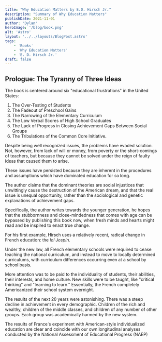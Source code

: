 ```yaml
---
title: "Why Education Matters by E.D. Hirsch Jr."
description: "Summary of Why Education Matters"
publishDate: 2021-11-01
author: 'Dylan'
heroImage: '/blog/book.png'
alt: 'Astro'
layout: '../../layouts/BlogPost.astro'
tags:
    - 'Books'
    - 'Why Education Matters'
    - 'E. D. Hirsch Jr.'
draft: false
---
```


## Prologue: The Tyranny of Three Ideas

The book is centered around six "educational frustrations" in the United States:

1. The Over-Testing of Students
2. The Fadeout of Preschool Gains
3. The Narrowing of the Elementary Curriculum
4. The Low Verbal Scores of High School Graduates
5. The Lack of Progress in Closing Achievement Gaps Between Social Groups
6. The Tribulations of the Common Core Initiative.

Despite being well recognized issues, the problems have evaded solution. Not, however, from lack of will or money, from poverty or the short-comings of teachers, but because they cannot be solved under the reign of faulty ideas that caused them to arise.

These issues have persisted because they are inherent in the procedures and assumptions which have dominated education for so long.

The author claims that the dominant theories are social injustices that unwittingly cause the destruction of the American dream, and that the real issue is unequal opportunity, rather than the sociological and genetic explanations of achievement gaps.

Specifically, the author writes towards the younger generation, he hopes that the stubbornness and close-mindedness that comes with age can be bypassed by publishing this book now, when fresh minds and hearts might read and be inspired to enact true change.

For his first example, Hirsch uses a relatively recent, radical change in French education: the *loi Jospin*.

Under the new law, all French elementary schools were required to cease teaching the national curriculum, and instead to move to locally determined curriculums, with curriculum differences occurring even at a school by school basis.

More attention was to be paid to the individuality of students, their abilities, their interests, and home culture. New skills were to be taught, like "critical thinking" and "learning to learn." Essentially, the French completely Americanized their school system overnight.

The results of the next 20 years were astonishing. There was a steep decline in achievement in every demographic. Children of the rich and wealthy, children of the middle classes, and children of any number of other groups. Each group was academically harmed by the new system.

The results of France's experiment with American-style individualized education are clear and  coincide with our own longitudinal analyses conducted by the National Assessment of Educational Progress (NAEP)